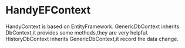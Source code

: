# HandyEFContext
HandyContext is based on EntityFramework.
GenericDbContext inherits DbContext,it provides some methods,they are very helpful.
HistoryDbContext inherits GenericDbContext,it record the data change.
